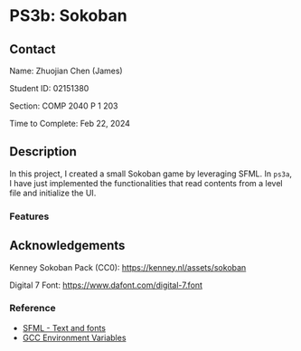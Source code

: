 # PS3b: Sokoban

## Contact

Name: Zhuojian Chen (James)

Student ID: 02151380

Section: COMP 2040 P 1 203

Time to Complete: Feb 22, 2024

## Description

In this project, I created a small Sokoban game by leveraging SFML. In `ps3a`, I have just implemented the functionalities that read contents from a level file and initialize the UI.

### Features

## Acknowledgements

Kenney Sokoban Pack (CC0): https://kenney.nl/assets/sokoban

Digital 7 Font: https://www.dafont.com/digital-7.font

### Reference

* [SFML - Text and fonts](https://www.sfml-dev.org/tutorials/2.6/graphics-text.php)
* [GCC Environment Variables](https://gcc.gnu.org/onlinedocs/cpp/Environment-Variables.html)
